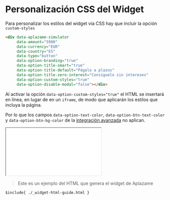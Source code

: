 # Personalización CSS del Widget

Para personalizar los estilos del widget vía CSS hay que incluir la opción `custom-styles`

``` html
<div data-aplazame-simulator
     data-amount="5900"
     data-currency="EUR"
     data-country="ES"
     data-type="button"
     data-option-branding="true"
     data-option-title-smart="true"
     data-option-title-default="Págalo a plazos"
     data-option-title-zero-interest="Consíguelo sin intereses"
     data-option-custom-styles="true"
     data-option-disable-modal="false"></div>
```

<aside>

  Al activar la opción `data-option-custom-styles="true"` el HTML se insertará en línea, en lugar de en un `iframe`, de modo que aplicarán los estilos que incluya la página.  
  
  Por lo que los campos `data-option-text-color`, `data-option-btn-text-color` y `data-option-btn-bg-color` de la [integración avanzada](./#integracion-avanzada) no aplican.  
</aside>

<div class="iframe-wrapper iframe-custom-styles">
  <iframe src="DOCS_WIDGET_CUSTOM_STYLES_IFRAME_SRC"></iframe>
</div>

> Este es un ejemplo del HTML que genera el widget de Aplazame

```html
$include{ ./_widget-html-guide.html }
```
